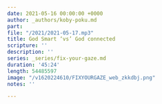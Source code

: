```yaml
---
date: 2021-05-16 00:00:00 +0000
author: _authors/koby-poku.md
part: 
file: "/2021/2021-05-17.mp3"
title: God Smart ‘vs’ God connected
scripture: ''
description: ''
series: _series/fix-your-gaze.md
duration: '45:24'
length: 54485597
image: "/v1620224610/FIXYOURGAZE_web_zkkdbj.png"
notes: ''

---
```

